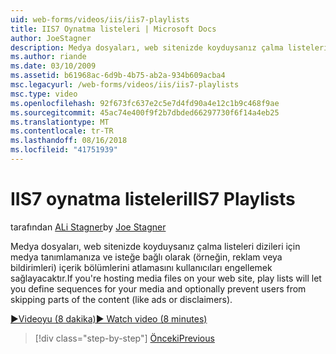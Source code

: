 ```yaml
---
uid: web-forms/videos/iis/iis7-playlists
title: IIS7 Oynatma listeleri | Microsoft Docs
author: JoeStagner
description: Medya dosyaları, web sitenizde koyduysanız çalma listeleri dizileri için medya tanımlamanıza ve isteğe bağlı olarak t bölümlerini atlamasını kullanıcıları engellemek sağlar...
ms.author: riande
ms.date: 03/10/2009
ms.assetid: b61968ac-6d9b-4b75-ab2a-934b609acba4
msc.legacyurl: /web-forms/videos/iis/iis7-playlists
msc.type: video
ms.openlocfilehash: 92f673fc637e2c5e7d4fd90a4e12c1b9c468f9ae
ms.sourcegitcommit: 45ac74e400f9f2b7dbded66297730f6f14a4eb25
ms.translationtype: MT
ms.contentlocale: tr-TR
ms.lasthandoff: 08/16/2018
ms.locfileid: "41751939"
---
```

<a name="iis7-playlists"></a><span data-ttu-id="14022-103">IIS7 oynatma listeleri</span><span class="sxs-lookup"><span data-stu-id="14022-103">IIS7 Playlists</span></span>
====================
<span data-ttu-id="14022-104">tarafından [ALi Stagner](https://github.com/JoeStagner)</span><span class="sxs-lookup"><span data-stu-id="14022-104">by [Joe Stagner](https://github.com/JoeStagner)</span></span>

<span data-ttu-id="14022-105">Medya dosyaları, web sitenizde koyduysanız çalma listeleri dizileri için medya tanımlamanıza ve isteğe bağlı olarak (örneğin, reklam veya bildirimleri) içerik bölümlerini atlamasını kullanıcıları engellemek sağlayacaktır.</span><span class="sxs-lookup"><span data-stu-id="14022-105">If you're hosting media files on your web site, play lists will let you define sequences for your media and optionally prevent users from skipping parts of the content (like ads or disclaimers).</span></span>

[<span data-ttu-id="14022-106">&#9654;Videoyu (8 dakika)</span><span class="sxs-lookup"><span data-stu-id="14022-106">&#9654; Watch video (8 minutes)</span></span>](https://channel9.msdn.com/Blogs/ASP-NET-Site-Videos/iis7-playlists)

> [!div class="step-by-step"]
> [<span data-ttu-id="14022-107">Önceki</span><span class="sxs-lookup"><span data-stu-id="14022-107">Previous</span></span>](bit-rate-throttling.md)
